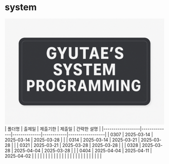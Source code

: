 # system
![GYUTAE'S SYSTEM PROGRAMMING](https://github.com/gyutae-git/system/blob/main/system_programming.png?raw=true)
| 폴더명           | 출제일     | 제출기한     | 제출일     | 간략한 설명       |
|------------------|--------------|--------------|------------|------------------|
| 0307          | 2025-03-14   | 2025-03-14   | 2025-03-28 |             |
| 0314          | 2025-03-14   | 2025-03-21   | 2025-03-28 |             |
| 0321          | 2025-03-21   | 2025-03-28   | 2025-03-28 |             |
| 0328          | 2025-03-28   | 2025-04-04   | 2025-03-28 |             |
| 0404          | 2025-04-04   | 2025-04-11   | 2025-04-02 |             |
|           |    |    |  |             |
|           |    |    |  |             |
|           |    |    |  |             |
|           |    |    |  |             |
